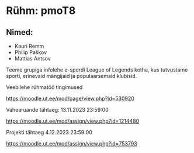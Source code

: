 # Rühm: pmoT8

## Nimed:
* Kauri Remm
* Philip Paškov
* Mattias Antsov

Teeme grupiga infolehe e-spordi League of Legends kotha, kus tutvustame sporti, erinevaid mängijaid ja
populaarsemaid klubisid.


Veebilehe rühmatöö tingimused

https://moodle.ut.ee/mod/page/view.php?id=530920


Vahearuande tähtaeg: 13.11.2023 23:59:00

https://moodle.ut.ee/mod/assign/view.php?id=1214480


Projekti tähtaeg 4.12.2023 23:59:00

https://moodle.ut.ee/mod/assign/view.php?id=753793
